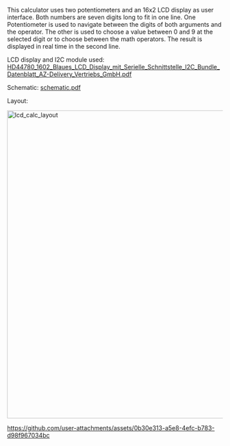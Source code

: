 This calculator uses two potentiometers and an 16x2 LCD display as user interface.
Both numbers are seven digits long to fit in one line. 
One Potentiometer is used to navigate between the digits of both arguments and the operator. 
The other is used to choose a value between 0 and 9 at the selected digit or to choose between the math operators.
The result is displayed in real time in the second line.

LCD display and I2C module used: [HD44780_1602_Blaues_LCD_Display_mit_Serielle_Schnittstelle_I2C_Bundle_Datenblatt_AZ-Delivery_Vertriebs_GmbH.pdf](https://github.com/user-attachments/files/16920092/HD44780_1602_Blaues_LCD_Display_mit_Serielle_Schnittstelle_I2C_Bundle_Datenblatt_AZ-Delivery_Vertriebs_GmbH.pdf)

Schematic: [schematic.pdf](https://github.com/user-attachments/files/16930018/schematic.pdf)

Layout: 

<img width="718" alt="lcd_calc_layout" src="https://github.com/user-attachments/assets/134176e7-8bed-4a77-ab67-3f4416429ea5">



https://github.com/user-attachments/assets/0b30e313-a5e8-4efc-b783-d98f967034bc

